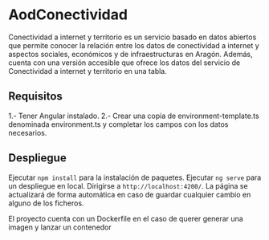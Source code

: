 # AodConectividad

Conectividad a internet y territorio es un servicio basado en datos abiertos que permite conocer la relación entre los datos de conectividad a internet y aspectos sociales, económicos y de infraestructuras en Aragón. Además, cuenta con una versión accesible que ofrece los datos del servicio de Conectividad a internet y territorio en una tabla.

## Requisitos

1.- Tener Angular instalado.
2.- Crear una copia de environment-template.ts denominada environment.ts y completar los campos con los datos necesarios.

## Despliegue

Ejecutar `npm install` para la instalación de paquetes.
Ejecutar `ng serve` para un despliegue en local. 
Dirigirse a `http://localhost:4200/`. La página se actualizará de forma automática en caso de guardar cualquier cambio en alguno de los ficheros.

El proyecto cuenta con un Dockerfile en el caso de querer generar una imagen y lanzar un contenedor